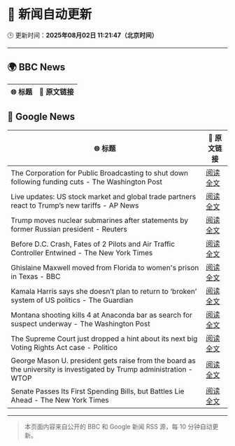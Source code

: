 # 🧠 新闻自动更新

🕒 更新时间：**2025年08月02日 11:21:47（北京时间）**

---

## 🌍 BBC News

| 🌐 标题 | 🔗 原文链接 |
|--------|-------------|

## 📰 Google News

| 🌐 标题 | 🔗 原文链接 |
|--------|-------------|
| The Corporation for Public Broadcasting to shut down following funding cuts - The Washington Post | [阅读全文](https://news.google.com/rss/articles/CBMinAFBVV95cUxNRnh3VFV4dXl4LS1kWmk2SzJHTk9OUlZ2SENOQXI5Vld1U3R0S2JOS1doam5IOFRScGZqcE9ZcDRQU3BjWDVlbHZLY002MkdGdFM5Ynhua2FBOGNVeDBYWV8xS0ctTlZwR1J2cndDTC1QdjhaUTkxT2x1UWVnY2hIc09sOHpnTXEyNURiM3JjcVdWelZreERUX3dJNE8?oc=5) |
| Live updates: US stock market and global trade partners react to Trump’s new tariffs - AP News | [阅读全文](https://news.google.com/rss/articles/CBMiakFVX3lxTE15U2tSOGNPTzdvc09ISFVyQkRZeEU5bndvdnNDOGpHSEExX3pqcXlCdnkwNXAwS19OVmFQa2d0VnBrYVNIdDFKVzJ0NFRGem1UMHo2ZEtQdnJBMG5NNDRTZUEyRk9sRUVkM2c?oc=5) |
| Trump moves nuclear submarines after statements by former Russian president - Reuters | [阅读全文](https://news.google.com/rss/articles/CBMilgFBVV95cUxOa1JlNnBtNWxGYmp2SGdRTjhueWN6bDZqaXFDZVJEelNtelRuaUNwZjRmVGF4akxGaDNCT2JFdFZieTBuejJtNlFicUJ4WXZRVlJXeEZXM2RkNDBmZDZEcFR3YTRYYThZeXhzNkRCdEM4UW9OeVlRMlNlcGlwS0dwSHJuQV9QV1ladXM0dTZyR2kzWnFIckE?oc=5) |
| Before D.C. Crash, Fates of 2 Pilots and Air Traffic Controller Entwined - The New York Times | [阅读全文](https://news.google.com/rss/articles/CBMigwFBVV95cUxPSGVQWnVSa25tNnBrY1BGUUZQeGdsa3U1WGgzNHJLbDBuY2RSS0FrS0FlZjgtVy03eURuS1A4dGF0dTVGTFdfdmJKVjUxQXNicWVEdEFCV1NwMmR3S2V2NERfTUZxY0hEN3BsOVhENWRqbHRPVm80alVWNXhUZ3YxWE5Vaw?oc=5) |
| Ghislaine Maxwell moved from Florida to women's prison in Texas - BBC | [阅读全文](https://news.google.com/rss/articles/CBMiWkFVX3lxTE9tN0hXYXFWMDNZRmQ0NURvOFFyTVlyaDdzeFh3NWNSTTE5enlKa3JKMTVBRTQ5MUNmQjVPSmxheFBVdDM3MU5XX3BfNlVxUzNlRDdPN2dGLVVpZ9IBX0FVX3lxTE5PcjZmaHZ2b1VDUkFmVWVQd2V0bUJFTC1ZMHVOalVwNEtHNHJ1dTk4MkVLdzJ0MllHZ3ZlNFVSSndST2hRb1dHQnpOM3MwaldyaFo0bFUwMUhnOWI0TW9F?oc=5) |
| Kamala Harris says she doesn’t plan to return to ‘broken’ system of US politics - The Guardian | [阅读全文](https://news.google.com/rss/articles/CBMihAFBVV95cUxNMURGcGZWcHBBV1BxNzNkZ0RScm1iSUNJRGFoaTNyQlh2Rm5Kc2VoOU5PWmNTUjhJNE5zZlMxeHhaNE1RLWtIcDF2NXhRamFUYUQ3SDlsZTlicW5ZdW53b0NDQzJsZmtUNkQ1VnRmOF85LVlKd2hjbVZaakxWdGNrdjViQzc?oc=5) |
| Montana shooting kills 4 at Anaconda bar as search for suspect underway - The Washington Post | [阅读全文](https://news.google.com/rss/articles/CBMikAFBVV95cUxNNXNwSy0yZ09uODllLXV6d3dodGtPZmJzbDhWdzdKVXBzcERKZGpSVmg0aVMxMWYtUmVWa2JkLXZpTVMxSWQ0c0d5a19Mcml2Rkt6UVk1LUtEc21IQkVtU0czMGVvbFJVeEdSY1NwUVljdTNneWlQdEktcG1vRWN6RDE4RW9SeDZaanFGVkpUOW0?oc=5) |
| The Supreme Court just dropped a hint about its next big Voting Rights Act case - Politico | [阅读全文](https://news.google.com/rss/articles/CBMimAFBVV95cUxOMmZyRU5fT3FmdjVWTlRrT1dZYTMyMkdFMW13WWQ5VG1Ydkp2Wm5FWXVnNWVzbU9LeDZYTV9OMzB3SGdlVkZoekNsYWJ5SlQ3QUlPcml1OVRJLXo3QlZELVpTTkhMMnl1ZVBCMGMyNUVDc25CdE1Jd2tQb0x2Y05IRnlGOGw0aFMycW54S2NqbmhMX0ZGajNKNw?oc=5) |
| George Mason U. president gets raise from the board as the university is investigated by Trump administration - WTOP | [阅读全文](https://news.google.com/rss/articles/CBMi4wFBVV95cUxPSEVhbU5feFlGaFpOemxVOHFjTVhfS3FNdGI3SGQ1SnRjV2c0ZHBwUUdJTXFGcWpRMFgyNzVmeGpjWkpiSDJxRkNrQzBVTnZBZVh6bEhOc0phcFpsaEZTa0tueTcxZDJGOFlTTHZ1eU15aHBjODlhMC1DQ3JBaDhsZ2ZDclBKV1lXMDJwY2dIMUhIZ0gtblUxU1M3S0pRWUh3T1RBQXdGN0xmXzJxdXhCUWdoQXZ4U2g3ajBsRVl3aWwwVFdKbmZINDdlREFxZlJlNm55ZS1obEFSLWdFYURwSjhiOA?oc=5) |
| Senate Passes Its First Spending Bills, but Battles Lie Ahead - The New York Times | [阅读全文](https://news.google.com/rss/articles/CBMihgFBVV95cUxQcngxUFluNjhtNjZ2eFUyLXlPOEpUSEZ5TGhDUk05VEFnLXF0MkVqODBBUnZZR2V1eE91MVBiN1lFTzBwY2ViSWNscFd5cW9GSmZ2Q2hEb2JyTmVZa2RTTXMwMkFHSzQ0Q3lJUF9PdGhwQzJiTmFvZGRUaVBpV3hnRUhMY2NZQQ?oc=5) |

---
> 本页面内容来自公开的 BBC 和 Google 新闻 RSS 源，每 10 分钟自动更新。